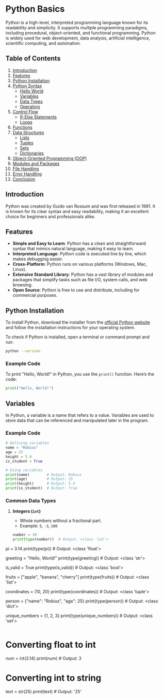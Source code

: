 # Python Basics

Python is a high-level, interpreted programming language known for its readability and simplicity. It supports multiple programming paradigms, including procedural, object-oriented, and functional programming. Python is widely used for web development, data analysis, artificial intelligence, scientific computing, and automation.

## Table of Contents

1. [Introduction](#introduction)
2. [Features](#features)
3. [Python Installation](#python-installation)
4. [Python Syntax](#python-syntax)
   - [Hello World](#hello-world)
   - [Variables](#variables)
   - [Data Types](#data-types)
   - [Operators](#operators)
5. [Control Flow](#control-flow)
   - [If-Else Statements](#if-else-statements)
   - [Loops](#loops)
6. [Functions](#functions)
7. [Data Structures](#data-structures)
   - [Lists](#lists)
   - [Tuples](#tuples)
   - [Sets](#sets)
   - [Dictionaries](#dictionaries)
8. [Object-Oriented Programming (OOP)](#object-oriented-programming-oop)
9. [Modules and Packages](#modules-and-packages)
10. [File Handling](#file-handling)
11. [Error Handling](#error-handling)
12. [Conclusion](#conclusion)

## Introduction

Python was created by Guido van Rossum and was first released in 1991. It is known for its clear syntax and easy readability, making it an excellent choice for beginners and professionals alike.

## Features

- **Simple and Easy to Learn**: Python has a clean and straightforward syntax that mimics natural language, making it easy to learn.
- **Interpreted Language**: Python code is executed line by line, which makes debugging easier.
- **Cross-Platform**: Python runs on various platforms (Windows, Mac, Linux).
- **Extensive Standard Library**: Python has a vast library of modules and packages that simplify tasks such as file I/O, system calls, and web browsing.
- **Open Source**: Python is free to use and distribute, including for commercial purposes.

## Python Installation

To install Python, download the installer from the [official Python website](https://www.python.org/downloads/) and follow the installation instructions for your operating system.

To check if Python is installed, open a terminal or command prompt and run:

```bash
python --version
```


### Example Code

To print "Hello, World!" in Python, you use the `print()` function. Here’s the code:

```python
print("Hello, World!")
```

## Variables

In Python, a variable is a name that refers to a value. Variables are used to store data that can be referenced and manipulated later in the program.

### Example Code

```python
# Defining variables
name = "Robius"
age = 25
height = 5.9
is_student = True

# Using variables
print(name)        # Output: Robius
print(age)         # Output: 25
print(height)      # Output: 5.9
print(is_student)  # Output: True
```

### Common Data Types

1. **Integers (`int`)**
   - Whole numbers without a fractional part.
   - Example: `5`, `-3`, `100`

   ```python
   number = 10
   print(type(number))  # Output: <class 'int'>

pi = 3.14
print(type(pi))  # Output: <class 'float'>

greeting = "Hello, World!"
print(type(greeting))  # Output: <class 'str'>

is_valid = True
print(type(is_valid))  # Output: <class 'bool'>

fruits = ["apple", "banana", "cherry"]
print(type(fruits))  # Output: <class 'list'>

coordinates = (10, 20)
print(type(coordinates))  # Output: <class 'tuple'>

person = {"name": "Robius", "age": 25}
print(type(person))  # Output: <class 'dict'>

unique_numbers = {1, 2, 3}
print(type(unique_numbers))  # Output: <class 'set'>


```
```
# Converting float to int
num = int(3.14)
print(num)  # Output: 3

# Converting int to string
text = str(25)
print(text)  # Output: '25'
```
